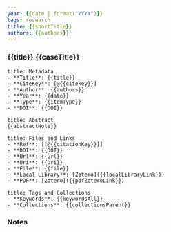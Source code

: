 ```yaml
---
year: {{date | format("YYYY")}}
tags: research
title: {{shortTitle}}
authors: {{authors}}
---
```


### {{title}} {{caseTitle}}

``` ad-info
title: Metadata
- **Title**: {{title}}
- **CiteKey**: [@{{citekey}}]
- **Author**: {{authors}}
- **Year**: {{date}} 
- **Type**: {{itemType}} 
- **DOI**: {{DOI}}
```

```ad-quote
title: Abstract
{{abstractNote}}
```

```ad-abstract
title: Files and Links
- **Ref**: [[@{{citationKey}}]]
- **DOI**: {{DOI}}
- **Url**: {{url}}
- **Uri**: {{uri}}
- **File**: {{file}}
- **Local Library**: [Zotero]({{localLibraryLink}})
- **PDF**: [Zotero]({{pdfZoteroLink}})
```

```ad-note
title: Tags and Collections
- **Keywords**: {{keywordsAll}}
- **Collections**: {{collectionsParent}}
```

### Notes
